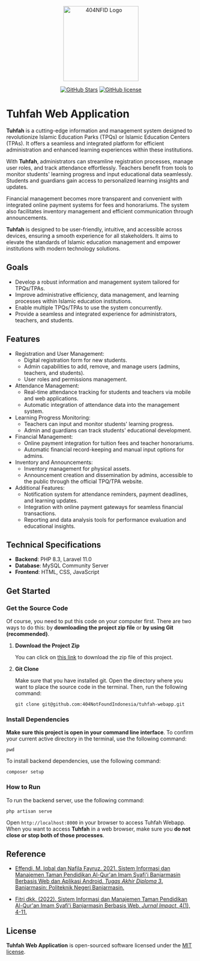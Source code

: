 <div align="center">
    <p>
        <a href="https://github.com/404NotFoundIndonesia/" target="_blank">
            <img src="https://avatars.githubusercontent.com/u/87377917?s=200&v=4" width="200" alt="404NFID Logo">
        </a>
    </p>

 [![GitHub Stars](https://img.shields.io/github/stars/404NotFoundIndonesia/tuhfah-webapp.svg)](https://github.com/404NotFoundIndonesia/tuhfah-webapp/stargazers)
 [![GitHub license](https://img.shields.io/github/license/404NotFoundIndonesia/tuhfah-webapp)](https://github.com/404NotFoundIndonesia/tuhfah-webapp/blob/main/LICENSE)
 
</div>

# Tuhfah Web Application

__Tuhfah__ is a cutting-edge information and management system designed to revolutionize Islamic Education Parks (TPQs) or Islamic Education Centers (TPAs). It offers a seamless and integrated platform for efficient administration and enhanced learning experiences within these institutions.

With __Tuhfah__, administrators can streamline registration processes, manage user roles, and track attendance effortlessly. Teachers benefit from tools to monitor students' learning progress and input educational data seamlessly. Students and guardians gain access to personalized learning insights and updates.

Financial management becomes more transparent and convenient with integrated online payment systems for fees and honorariums. The system also facilitates inventory management and efficient communication through announcements.

__Tuhfah__ is designed to be user-friendly, intuitive, and accessible across devices, ensuring a smooth experience for all stakeholders. It aims to elevate the standards of Islamic education management and empower institutions with modern technology solutions.

## Goals

- Develop a robust information and management system tailored for TPQs/TPAs.
- Improve administrative efficiency, data management, and learning processes within Islamic education institutions.
- Enable multiple TPQs/TPAs to use the system concurrently.
- Provide a seamless and integrated experience for administrators, teachers, and students.

## Features

- Registration and User Management:
    - Digital registration form for new students.
    - Admin capabilities to add, remove, and manage users (admins, teachers, and students).
    - User roles and permissions management.
- Attendance Management:
    - Real-time attendance tracking for students and teachers via mobile and web applications.
    - Automatic integration of attendance data into the management system.
- Learning Progress Monitoring:
    - Teachers can input and monitor students' learning progress.
    - Admin and guardians can track students' educational development.
- Financial Management:
    - Online payment integration for tuition fees and teacher honorariums.
    - Automatic financial record-keeping and manual input options for admins.
- Inventory and Announcements:
    - Inventory management for physical assets.
    - Announcement creation and dissemination by admins, accessible to the public through the official TPQ/TPA website.
- Additional Features:
    - Notification system for attendance reminders, payment deadlines, and learning updates.
    - Integration with online payment gateways for seamless financial transactions.
    - Reporting and data analysis tools for performance evaluation and educational insights.

## Technical Specifications

- __Backend__: PHP 8.3, Laravel 11.0
- __Database__: MySQL Community Server
- __Frontend__: HTML, CSS, JavaScript

## Get Started

### Get the Source Code
Of course, you need to put this code on your computer first. There are two ways to do this: by __downloading the project zip file__ or __by using Git (recommended)__.

1. **Download the Project Zip**

    You can click on [this link](https://github.com/404NotFoundIndonesia/tuhfah-webapp/archive/refs/heads/main.zip) to download the zip file of this project.

2. **Git Clone**

    Make sure that you have installed git. Open the directory where you want to place the source code in the terminal. Then, run the following command:
    ```shell
    git clone git@github.com:404NotFoundIndonesia/tuhfah-webapp.git
    ```

### Install Dependencies

__Make sure this project is open in your command line interface__. To confirm your current active directory in the terminal, use the following command: 
```shell
pwd
```

To install backend dependencies, use the following command:
```shell
composer setup
```


### How to Run

To run the backend server, use the following command:
```shell
php artisan serve
```

Open `http://localhost:8000` in your browser to access Tuhfah Webapp. When you want to access __Tuhfah__ in a web browser, make sure you **do not close or stop both of those processes**.

## Reference

- [Effendi, M. Iqbal dan Nafila Fayruz. 2021. Sistem Informasi dan Manajemen Taman Pendidikan Al-Qur'an Imam Syafi'i Banjarmasin Berbasis Web dan Aplikasi Android. _Tugas Akhir Diploma 3_. Banjarmasin: Politeknik Negeri Banjarmasin.](https://drive.google.com/file/d/1IcnC0AzTEy1HQBOAmqEvJy7vNhtv4uMu/view?usp=sharing)

- [Fitri dkk. (2022). Sistem Informasi dan Manajemen Taman Pendidikan Al-Qur'an Imam Syafi'i Banjarmasin Berbasis Web. _Jurnal Impact_, 4(1), 4-11.](https://ejurnal.poliban.ac.id/index.php/impact/article/view/1252/965)

## License

__Tuhfah Web Application__ is open-sourced software licensed under the [MIT license](https://github.com/404NotFoundIndonesia/tuhfah-webapp?tab=MIT-1-ov-file).

